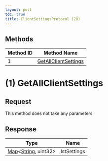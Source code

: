 ```yaml
---
layout: post
toc: true
title: ClientSettingsProtocol (28)
---
```


## Methods

| Method ID | Method Name                                     |
| --------- | ----------------------------------------------- |
| 1         | [GetAllClientSettings](#1-getallclientsettings) |

# (1) GetAllClientSettings

## Request
This method does not take any parameters

## Response
| Type                          | Name        |
| ----------------------------- | ----------- |
| [Map]&lt;[String], uint32&gt; | lstSettings |

[Map]: /docs/nex/types#map
[String]: /docs/nex/types#string
